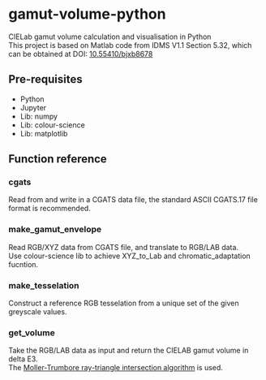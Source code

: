 # gamut-volume-python
CIELab gamut volume calculation and visualisation in Python  
This project is based on Matlab code from IDMS V1.1 Section 5.32, which can be obtained at DOI: [10.55410/bjxb8678](https://www.sid.org/Standards/ICDM-DOI#gamut_volume_1.1r02)  
## Pre-requisites
- Python  
- Jupyter  
- Lib: numpy  
- Lib: colour-science  
- Lib: matplotlib  
## Function reference
### cgats
Read from and write in a CGATS data file, the standard ASCII CGATS.17 file format is recommended.  
### make_gamut_envelope
Read RGB/XYZ data from CGATS file, and translate to RGB/LAB data.  
Use colour-science lib to achieve XYZ_to_Lab and chromatic_adaptation fucntion.  
### make_tesselation
Construct a reference RGB tesselation from a unique set of the given greyscale values.  
### get_volume
Take the RGB/LAB data as input and return the CIELAB gamut volume in delta E3.  
The [Moller-Trumbore ray-triangle intersection algorithm](https://doi.org/10.1080/10867651.1997.10487472) is used.  